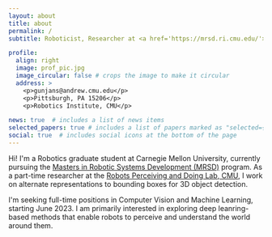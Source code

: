 ```yaml
---
layout: about
title: about
permalink: /
subtitle: Roboticist, Researcher at <a href='https://mrsd.ri.cmu.edu/'>Carnegie Mellon University</a>

profile:
  align: right
  image: prof_pic.jpg
  image_circular: false # crops the image to make it circular
  address: >
    <p>gunjans@andrew.cmu.edu</p>
    <p>Pittsburgh, PA 15206</p>
    <p>Robotics Institute, CMU</p>

news: true  # includes a list of news items
selected_papers: true # includes a list of papers marked as "selected={true}"
social: true  # includes social icons at the bottom of the page
---
```


Hi! I'm a Robotics graduate student at Carnegie Mellon University, currently pursuing the [Masters in Robotic Systems Development (MRSD)](https://mrsd.ri.cmu.edu/) program. As a part-time researcher at the [Robots Perceiving and Doing Lab, CMU](https://r-pad.github.io/), I work on alternate representations to bounding boxes for 3D object detection.

I'm seeking full-time positions in Computer Vision and Machine Learning, starting June 2023. I am primarily interested in exploring deep leanring-based methods that enable robots to perceive and understand the world around them.